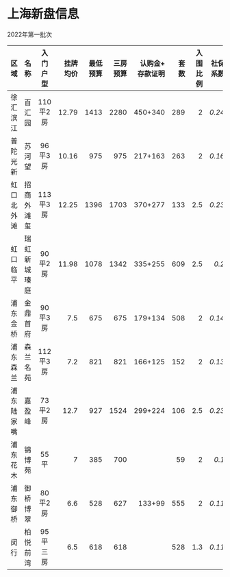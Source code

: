 # 上海新盘信息

2022年第一批次

| 区域| 名称 | 入门<br>户型 | 挂牌<br>均价 | 最低<br>预算 | 三房<br>预算 | 认购金+<br>存款证明 | 套数 | 入围<br>比例 | 社保<br>系数 | 积分 | 认购<br>日期 | 开盘<br>日期 |
| :- | :- | :-: | -: | -: | -: | -: | -: | -: | -: | -: | :-: | :-: |
| 徐汇滨江 | 百汇园 | 110平2房 | 12.79 | 1413 | 2280 | 450+340 | 289 | 2 | *0.24* | 触发 | 02/25 | 03/20 |
| 普陀光新 | 苏河望 | 96平3房 | 10.16 | 975 | 975 | 217+163 | 263 | 2 | *0.16* | - | 03/03 | 03/25 |
| 虹口北外滩 | 招商外滩玺 | 113平3房 | 12.25 | 1396 | 1703 | 370+277 | 133 | 2.5 | *0.23* | 0 | 02/27 | 03/23 |
| 虹口临平 | 瑞虹新城瑧庭 | 90平2房 | 11.98 | 1078 | 1342 | 335+255 | 609 | 2.5 | *0.2* | - | 03/01 | 03/31 |
| 浦东金桥 | 金鼎首府 | 90平3房 | 7.5 | 675 | 675 | 179+134 | 508 | 2 | *0.14* | - | 03/05 | 04/01 |
| 浦东森兰 | 森兰名苑 | 112平3房 | 7.2 | 821 | 821 | 166+125 | 152 | 2 | *0.13* |  | 03/08 | 03/30 |
| 浦东陆家嘴 | 嘉盈峰 | 73平2房 | 12.7 | 927 | 1524 | 299+224 | 106 | 2.5 | *0.23* | - | 03/03 | 03/29 |
| 浦东花木 | 锦博苑 | 55平 | 7 | 385 | 700 | | 59 | 2 | *0.1* |  |  |  |
| 浦东御桥 | 御桥博翠 | 80平2房 | 6.6 | 528 | 627 | 133+99 | 555 | 2 | *0.11* |  | 03/06 | 03/31 |
| 闵行 | 柏悦前湾 | 95平三房 | 6.5 | 618 | 618 | | 528 | 1.3 | *0.11* |  |  |  |
